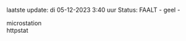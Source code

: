 laatste update: 
di 05-12-2023  3:40   uur 
Status: FAALT - geel - 
<div class="service Y">microstation</div><div class="service G">httpstat</div>
